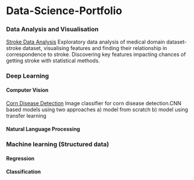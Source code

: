 # Data-Science-Portfolio
### Data Analysis and Visualisation
[Stroke Data Analysis](https://github.com/poojamahajan0712/Data-Science-Portfolio/tree/main/Data%20Analysis%20and%20visualisation) Exploratory data analysis of medical domain dataset- stroke dataset, visualising features and finding their relationship in correspondence to stroke. Discovering key features impacting chances of getting stroke with statistical methods.
### Deep Learning 
#### Computer Vision
[Corn Disease Detection](https://github.com/poojamahajan0712/Data-Science-Portfolio/tree/main/Data%20Analysis%20and%20visualisation) Image classifier for corn disease detection.CNN based models using two approaches a) model from scratch b) model using transfer learning
#### Natural Language Processing

### Machine learning (Structured data)
#### Regression
#### Classification
